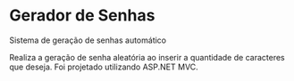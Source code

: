# Gerador de Senhas
Sistema de geração de senhas automático

Realiza a geração de senha aleatória ao inserir a quantidade de caracteres que deseja.
Foi projetado utilizando ASP.NET MVC.